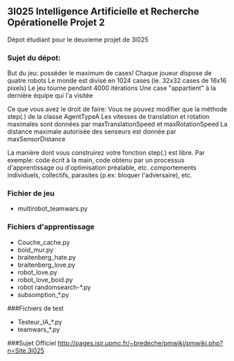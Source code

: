 ## 3I025 Intelligence Artificielle et Recherche Opérationelle Projet 2
Dépot étudiant pour le deuxieme projet de 3I025

### Sujet du dépot:
But du jeu: posséder le maximum de cases!
Chaque joueur dispose de quatre robots
Le monde est divisé en 1024 cases (ie. 32x32 cases de 16x16 pixels)
Le jeu tourne pendant 4000 itérations
Une case "appartient" à la dernière équipe qui l'a visitée

Ce que vous avez le droit de faire:
Vous ne pouvez modifier que la méthode step(.) de la classe AgentTypeA
Les vitesses de translation et rotation maximales sont données par maxTranslationSpeed et maxRotationSpeed
La distance maximale autorisée des senseurs est donnée par maxSensorDistance

La manière dont vous construirez votre fonction step(.) est libre. Par exemple:
code écrit à la main, code obtenu par un processus d'apprentissage ou d'optimisation préalable, etc.
comportements individuels, collectifs, parasites (p.ex: bloquer l'adversaire), etc.

### Fichier de jeu 
* multirobot_teamwars.py

### Fichiers d'apprentissage
* Couche_cache.py
* boid_mur.py
* braitenberg_hate.py
* braitenberg_love.py
* robot_love.py
* robot_love_boid.py
* robot randomsearch-*.py
* subsomption_*.py

###Fichiers de test
* Testeur_IA_*.py
* teamwars_*.py

###Sujet Officiel
http://pages.isir.upmc.fr/~bredeche/pmwiki/pmwiki.php?n=Site.3i025
